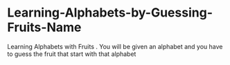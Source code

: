 # Learning-Alphabets-by-Guessing-Fruits-Name
 Learning Alphabets with Fruits . You will be given an alphabet and you have to guess the fruit that start with that alphabet
